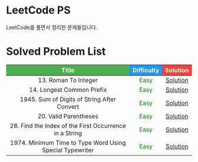 # LeetCode PS
LeetCode를 풀면서 정리한 문제들입니다.

# Solved Problem List
<table>
  <thead>
    <tr>
      <th style="text-align: center; color: white; background-color: #4CAF50;">Title</th>
      <th style="text-align: center; color: white; background-color: #2196F3;">Difficulty</th>
      <th style="text-align: center; color: white; background-color: #f44336;">Solution</th>
    </tr>
  </thead>
  <tbody>
    <tr>
      <td style="text-align: center;">13. Roman To Integer</td>
      <td style="text-align: center; color: green;">Easy</td>
      <td style="text-align: center;"><a href="./LeetCode/13. Roman To Integer.md">Solution</a></td>
    </tr>
    <tr>
      <td style="text-align: center;">14. Longest Common Prefix</td>
      <td style="text-align: center; color: green;">Easy</td>
      <td style="text-align: center;"><a href="./LeetCode/0009-palindrome-number.js">Solution</a></td>
    </tr>
    <tr>
      <td style="text-align: center;">1945. Sum of Digits of String After Convert</td>
      <td style="text-align: center; color: green;">Easy</td>
      <td style="text-align: center;"><a href="./LeetCode/1945. Sum of Digits of String After Convert.md">Solution</a></td>
    </tr>
    <tr>
      <td style="text-align: center;">20. Valid Parentheses</td>
      <td style="text-align: center; color: green;">Easy</td>
      <td style="text-align: center;"><a href="./LeetCode/20. Valid Parentheses.md">Solution</a></td>
    </tr>
    <tr>
      <td style="text-align: center;">28. Find the Index of the First Occurrence in a String</td>
      <td style="text-align: center; color: green;">Easy</td>
      <td style="text-align: center;"><a href="./LeetCode/28. Find the Index of the First Occurrence in a String.md">Solution</a></td>
    </tr>
    <tr>
      <td style="text-align: center;">1974. Minimum Time to Type Word Using Special Typewriter</td>
      <td style="text-align: center; color: green;">Easy</td>
      <td style="text-align: center;"><a href="./LeetCode/1974. Minimum Time to Type Word Using Special Typewriter.md">Solution</a></td>
    </tr>
  </tbody>
</table>

